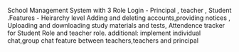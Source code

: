 School Management System with 3 Role Login - Principal , teacher , Student .Features -  Heirarchy level Adding and deleting accounts,providing notices , Uploading and downloading study materials and tests,
Attendence tracker for Student Role and teacher role. 
additional:
implement individual chat,group chat feature between teachers,teachers and principal
 
